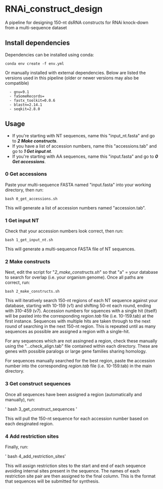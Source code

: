 # RNAi_construct_design
A pipeline for designing 150-nt dsRNA constructs for RNAi knock-down from a multi-sequence dataset

## Install dependencies
Dependencies can be installed using conda:

`conda env create -f env.yml`

Or manually installed with external dependencies. Below are listed the versions used in this pipeline (older or newer versions may also be compatible)

```
  - gnu=9.1
  - faSomeRecords=
  - fastx_toolkit=0.0.6
  - blastn=2.14.1
  - seqkit=2.8.0
```

## Usage

- If you're starting with NT sequences, name this "input_nt.fasta" and go to _**2 Make constructs**_.
- If you have a list of accession numbers, name this "accessions.tab" and go to _**1 Get input nt**_.
- If you're starting with AA sequences, name this "input.fasta" and go to _**0 Get accessions**_.
  
### 0 Get accessions 

Paste your multi-sequence FASTA named "input.fasta" into your working directory, then run:

` bash 0_get_accessions.sh `

This will generate a list of accession numbers named "accession.tab". 

### 1 Get input NT

Check that your accession numbers look correct, then run:

` bash 1_get_input_nt.sh `

This will generate a multi-sequence FASTA file of NT sequences. 

### 2 Make constructs

Next, edit the script for "_2_make_constructs.sh_" so that "a" = your database to search for overlap (i.e. your organism genome). Once all paths are correct, run:

` bash 2_make_constructs.sh `

This will iteratively search 150-nt regions of each NT sequence against your database, starting with 10-159 (v1) and shifting 50-nt each round, ending with 310-459 (v7). Accession numbers for squences with a single hit (itself) will be pasted into the corresponding _region.tab_ file (i.e. 10-159.tab) at the first instance. Sequences with multiple hits are taken through to the next round of searching in the next 150-nt region. This is repeated until as many sequences as possible are assigned a region with a single-hit. 

For any sequences which are not assingned a region, check these manually using the "...check_align.tab" file contained within each directory. These are genes with possible paralogs or large gene families sharing homology.

For sequences manually searched for the best region, paste the accession number into the corresponding _region.tab_ file (i.e. 10-159.tab) in the main directory. 

### 3 Get construct sequences

Once all sequences have been assigned a region (automatically and manually), run:

' bash 3_get_construct_sequences '

This will pull the 150-nt sequence for each accession number based on each desginated region. 

### 4 Add restriction sites

Finally, run:

' bash 4_add_restriction_sites' 

This will assign restriction sites to the start and end of each sequence avoiding internal sites present in the sequence. The names of each restriction site pair are then assigned to the final column. This is the format that sequences will be submitted for synthesis. 
